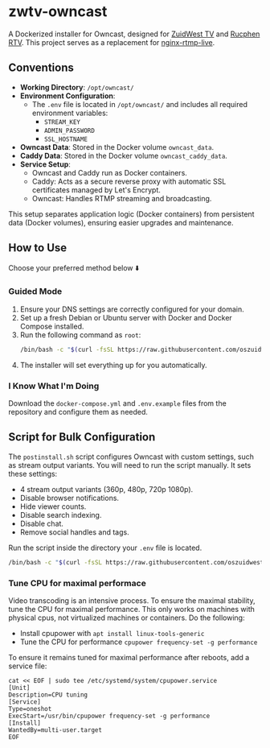 # zwtv-owncast

A Dockerized installer for Owncast, designed for [ZuidWest TV](https://www.zuidwesttv.nl/) and [Rucphen RTV](https://www.rucphenrtv.nl/). This project serves as a replacement for [nginx-rtmp-live](https://github.com/oszuidwest/nginx-rtmp-live).

## Conventions

- **Working Directory**: `/opt/owncast/`
- **Environment Configuration**:
  - The `.env` file is located in `/opt/owncast/` and includes all required environment variables:
    - `STREAM_KEY`
    - `ADMIN_PASSWORD`
    - `SSL_HOSTNAME`
- **Owncast Data**: Stored in the Docker volume `owncast_data`.
- **Caddy Data**: Stored in the Docker volume `owncast_caddy_data`.
- **Service Setup**:
  - Owncast and Caddy run as Docker containers.
  - Caddy: Acts as a secure reverse proxy with automatic SSL certificates managed by Let's Encrypt.
  - Owncast: Handles RTMP streaming and broadcasting.

This setup separates application logic (Docker containers) from persistent data (Docker volumes), ensuring easier upgrades and maintenance.

## How to Use

Choose your preferred method below ⬇️

### Guided Mode

1. Ensure your DNS settings are correctly configured for your domain.
2. Set up a fresh Debian or Ubuntu server with Docker and Docker Compose installed.
3. Run the following command as `root`:
   ```bash
   /bin/bash -c "$(curl -fsSL https://raw.githubusercontent.com/oszuidwest/zwtv-owncast/main/install.sh)"
   ```
4. The installer will set everything up for you automatically.

### I Know What I'm Doing

Download the `docker-compose.yml` and `.env.example` files from the repository and configure them as needed.

## Script for Bulk Configuration

The `postinstall.sh` script configures Owncast with custom settings, such as stream output variants. You will need to run the script manually. It sets these settings:

- 4 stream output variants (360p, 480p, 720p 1080p).
- Disable browser notifications.
- Hide viewer counts.
- Disable search indexing.
- Disable chat.
- Remove social handles and tags.

Run the script inside the directory your `.env` file is located.

   ```bash
   /bin/bash -c "$(curl -fsSL https://raw.githubusercontent.com/oszuidwest/zwtv-owncast/main/postinstall.sh)"
   ```

### Tune CPU for maximal performace
Video transcoding is an intensive process. To ensure the maximal stability, tune the CPU for maximal performance. This only works on machines with physical cpus, not virtualized machines or containers. Do the following:
- Install cpupower with `apt install linux-tools-generic`
- Tune the CPU for performance `cpupower frequency-set -g performance`

To ensure it remains tuned for maximal performance after reboots, add a service file:
```
cat << EOF | sudo tee /etc/systemd/system/cpupower.service
[Unit]
Description=CPU tuning
[Service]
Type=oneshot
ExecStart=/usr/bin/cpupower frequency-set -g performance
[Install]
WantedBy=multi-user.target
EOF
```
